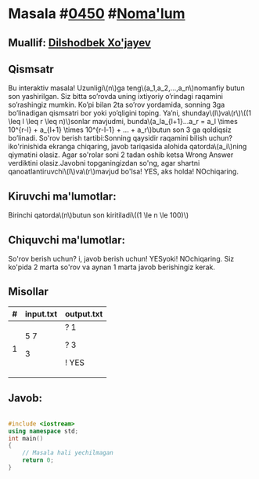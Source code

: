 
<h1>Masala #<a href="https://robocontest.uz/tasks/0450">0450</a> #<a href="https://robocontest.uz/tasks?category=1">Noma'lum</a></h1>
<h2> Muallif: <a href="https://robocontest.uz/profile/dxz05">Dilshodbek Xo'jayev</a></h2>
<h2>Qismsatr</h2>
<p>Bu interaktiv masala!
Uzunligi\(n\)ga teng\(a_1,a_2,...,a_n\)nomanfiy butun son yashirilgan. Siz bitta so’rovda uning ixtiyoriy o’rindagi raqamini so’rashingiz mumkin. Ko’pi bilan 2ta so’rov yordamida, sonning 3ga bo’linadigan qismsatri bor yoki yo’qligini toping.
Ya’ni, shunday\(l\)va\(r\)\((1 \leq l \leq r \leq n)\)sonlar mavjudmi, bunda\(a_la_{l+1}...a_r = a_l \times 10^{r-l} + a_{l+1} \times 10^{r-l-1} + ... + a_r\)butun son 3 ga qoldiqsiz bo’linadi.
So'rov berish tartibi:Sonning qaysidir raqamini bilish uchun? iko'rinishida ekranga chiqaring, javob tariqasida alohida qatorda\(a_i\)ning qiymatini olasiz. Agar so'rolar soni 2 tadan oshib ketsa Wrong Answer verdiktini olasiz.Javobni topganingizdan so'ng, agar shartni qanoatlantiruvchi\(l\)va\(r\)mavjud bo'lsa! YES, aks holda! NOchiqaring.</p>
<h2>Kiruvchi ma'lumotlar:</h2>
<p>Birinchi qatorda\(n\)butun son kiritiladi\((1 \le n \le 100)\)</p>
<h2>Chiquvchi ma'lumotlar:</h2>
<p>So'rov berish uchun? i, javob berish uchun! YESyoki! NOchiqaring. Siz ko'pida 2 marta so'rov va aynan 1 marta javob berishingiz kerak.</p>
<h2>Misollar</h2>
<table>
    <thead>
        <tr>
            <th>#</th>
            <th>input.txt</th>
            <th>output.txt</th>
        </tr>
    </thead>
    <tbody>
            <tr>
                <td>1</td>
                <td>5
7

3</td>
                <td>? 1

? 3

! YES</td>
            </tr>
    </tbody>
    </table>
    
<h2>Javob:</h2>

######
```cpp
#include <iostream>
using namespace std;
int main()
{
    // Masala hali yechilmagan
    return 0;
}
```
